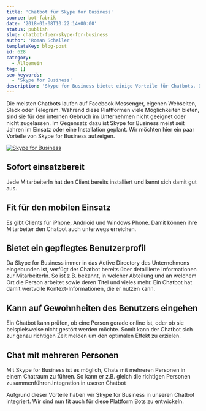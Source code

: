 ```yaml
---
title: 'Chatbot für Skype for Business'
source: bot-fabrik
date: '2018-01-08T10:22:14+00:00'
status: publish
slug: chatbot-fuer-skype-for-business
author: 'Roman Schaller'
templateKey: blog-post
id: 628
category:
  - Allgemein
tag: []
seo-keywords:
  - 'Skype for Business'
description: 'Skype for Business bietet einige Vorteile für Chatbots. Die Botfabrik hat nun Skype for Business fest in ihren Chatbot integriert.'
---
```


Die meisten Chatbots laufen auf Facebook Messenger, eigenen Webseiten, Slack oder Telegram. Während diese Plattformen viele Möglichkeiten bieten, sind sie für den internen Gebruch im Unternehmen nicht geeignet oder nicht zugelassen. Im Gegensatz dazu ist Skype for Business meist seit Jahren im Einsatz oder eine Installation geplant. Wir möchten hier ein paar Vorteile von Skype for Business aufzeigen.

[![Skype for Business](Skype-for-Business.svg)](Skype-for-Business.svg)

## Sofort einsatzbereit

Jede MitarbeiterIn hat den Client bereits installiert und kennt sich damit gut aus.

## Fit für den mobilen Einsatz

Es gibt Clients für iPhone, Andrioid und Windows Phone. Damit können ihre Mitarbeiter den Chatbot auch unterwegs erreichen.

## Bietet ein gepflegtes Benutzerprofil

Da Skype for Business immer in das Active Directory des Unternehmens eingebunden ist, verfügt der Chatbot bereits über detaillierte Informationen zur MitarbeiterIn. So ist z.B. bekannt, in welcher Abteilung und an welchem Ort die Person arbeitet sowie deren Titel und vieles mehr. Ein Chatbot hat damit wertvolle Kontext-Informationen, die er nutzen kann.

## Kann auf Gewohnheiten des Benutzers eingehen

Ein Chatbot kann prüfen, ob eine Person gerade online ist, oder ob sie beispielsweise nicht gestört werden möchte. Somit kann der Chatbot sich zur genau richtigen Zeit melden um den optimalen Effekt zu erzielen.

## Chat mit mehreren Personen

Mit Skype for Business ist es möglich, Chats mit mehreren Personen in einem Chatraum zu führen. So kann er z.B. gleich die richtigen Personen zusammenführen.Integration in useren Chatbot

Aufgrund dieser Vorteile haben wir Skype for Business in unseren Chatbot integriert. Wir sind nun fit auch für diese Plattform Bots zu entwickeln.
